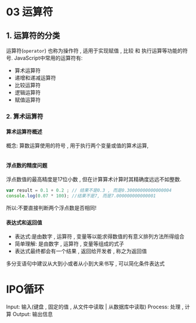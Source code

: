 # 03 运算符
## 1. 运算符的分类
运算符(`operator`) 也称为操作符 , 适用于实现赋值 , 比较 和 执行运算等功能的符号.
JavaScript中常用的运算符有:
- 算术运算符
- 递增和递减运算符
- 比较运算符
- 逻辑运算符
- 赋值运算符
### 2. 算术运算符
#### 算术运算符概述
概念: 算数运算使用的符号 , 用于执行两个变量或值的算术运算,

![]()

#### 浮点数的精度问题
浮点数值的最高精度是17位小数 , 但在计算算术计算时其精确度远远不如整数.

``` JavaScript
var result = 0.1 + 0.2 ; // 结果不是0.3 , 而是0.30000000000000004
console.log(0.07 * 100); //结果不是7, 而是7.000000000000001
```

所以:不要直接判断两个浮点数是否相同!

#### 表达式和返回值
- 表达式:是由数字 , 运算符 , 变量等以能求得数值的有意义排列方法所得组合
- 简单理解: 是由数字 , 运算符 , 变量等组成的式子
- 表达式最终都会有一个结果 , 返回给开发者 , 称之为返回值









多分支语句中建议从大到小或者从小到大来书写 , 可以简化条件表达式


# IPO循环
Input: 输入(键盘 , 固定的值 , 从文件中读取 | 从数据库中读取)
Process: 处理 , 计算
Output: 输出信息
